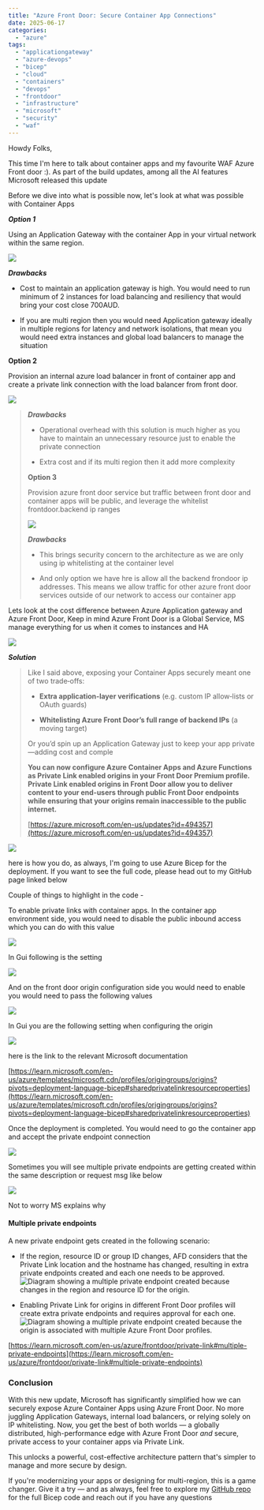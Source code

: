 ```yaml
---
title: "Azure Front Door: Secure Container App Connections"
date: 2025-06-17
categories: 
  - "azure"
tags: 
  - "applicationgateway"
  - "azure-devops"
  - "bicep"
  - "cloud"
  - "containers"
  - "devops"
  - "frontdoor"
  - "infrastructure"
  - "microsoft"
  - "security"
  - "waf"
---
```


Howdy Folks,

This time I'm here to talk about container apps and my favourite WAF Azure Front door :). As part of the build updates, among all the AI features Microsoft released this update

Before we dive into what is possible now, let's look at what was possible with Container Apps

**_Option 1_**

Using an Application Gateway with the container App in your virtual network within the same region.

[![](images/image-2.png)](https://hungryboysl.wordpress.com/wp-content/uploads/2025/06/image-2.png)

**_Drawbacks_**

- Cost to maintain an application gateway is high. You would need to run minimum of 2 instances for load balancing and resiliency that would bring your cost close 700AUD.

- If you are multi region then you would need Application gateway ideally in multiple regions for latency and network isolations, that mean you would need extra instances and global load balancers to manage the situation

**Option 2**

Provision an internal azure load balancer in front of container app and create a private link connection with the load balancer from front door.

[![](images/image-3.png)](https://hungryboysl.wordpress.com/wp-content/uploads/2025/06/image-3.png)

> **_Drawbacks_**
> 
> - Operational overhead with this solution is much higher as you have to maintain an unnecessary resource just to enable the private connection
> 
> - Extra cost and if its multi region then it add more complexity
> 
> **Option 3**
> 
> Provision azure front door service but traffic between front door and container apps will be public, and leverage the whitelist frontdoor.backend ip ranges
> 
> [![](images/image-4.png)](https://hungryboysl.wordpress.com/wp-content/uploads/2025/06/image-4.png)
> 
> **_Drawbacks_**
> 
> - This brings security concern to the architecture as we are only using ip whitelisting at the container level
> 
> - And only option we have hre is allow all the backend frondoor ip addresses. This means we allow traffic for other azure front door services outside of our network to access our container app

Lets look at the cost difference between Azure Application gateway and Azure Front Door, Keep in mind Azure Front Door is a Global Service, MS manage everything for us when it comes to instances and HA

[![](images/image-12.png)](https://hungryboysl.wordpress.com/wp-content/uploads/2025/06/image-12.png)

**_Solution_**

> Like I said above, exposing your Container Apps securely meant one of two trade‑offs:
> 
> - **Extra application‑layer verifications** (e.g. custom IP allow‑lists or OAuth guards)
> 
> - **Whitelisting Azure Front Door’s full range of backend IPs** (a moving target)
> 
> Or you’d spin up an Application Gateway just to keep your app private—adding cost and comple
> 
> **You can now configure Azure Container Apps and Azure Functions as Private Link enabled origins in your Front Door Premium profile. Private Link enabled origins in Front Door allow you to deliver content to your end-users through public Front Door endpoints while ensuring that your origins remain inaccessible to the public internet.** 
> 
> [https://azure.microsoft.com/en-us/updates?id=494357](https://azure.microsoft.com/en-us/updates?id=494357)

[![](images/image.png)](https://hungryboysl.wordpress.com/wp-content/uploads/2025/06/image.png)

here is how you do, as always, I'm going to use Azure Bicep for the deployment. If you want to see the full code, please head out to my GitHub page linked below

Couple of things to highlight in the code -

To enable private links with container apps. In the container app environment side, you would need to disable the public inbound access which you can do with this value

[![](images/image-9.png)](https://hungryboysl.wordpress.com/wp-content/uploads/2025/06/image-9.png)

In Gui following is the setting

[![](images/image-8.png)](https://hungryboysl.wordpress.com/wp-content/uploads/2025/06/image-8.png)

And on the front door origin configuration side you would need to enable you would need to pass the following values

[![](images/image-6.png)](https://hungryboysl.wordpress.com/wp-content/uploads/2025/06/image-6.png)

In Gui you are the following setting when configuring the origin

[![](images/image-7.png)](https://hungryboysl.wordpress.com/wp-content/uploads/2025/06/image-7.png)

here is the link to the relevant Microsoft documentation

[https://learn.microsoft.com/en-us/azure/templates/microsoft.cdn/profiles/origingroups/origins?pivots=deployment-language-bicep#sharedprivatelinkresourceproperties](https://learn.microsoft.com/en-us/azure/templates/microsoft.cdn/profiles/origingroups/origins?pivots=deployment-language-bicep#sharedprivatelinkresourceproperties)

Once the deployment is completed. You would need to go the container app and accept the private endpoint connection

[![](images/image-10.png)](https://hungryboysl.wordpress.com/wp-content/uploads/2025/06/image-10.png)

Sometimes you will see multiple private endpoints are getting created within the same description or request msg like below

[![](images/image-11.png)](https://hungryboysl.wordpress.com/wp-content/uploads/2025/06/image-11.png)

Not to worry MS explains why

#### Multiple private endpoints

A new private endpoint gets created in the following scenario:

- If the region, resource ID or group ID changes, AFD considers that the Private Link location and the hostname has changed, resulting in extra private endpoints created and each one needs to be approved.![Diagram showing a multiple private endpoint created because changes in the region and resource ID for the origin.](images/multiple-endpoints.png)

- Enabling Private Link for origins in different Front Door profiles will create extra private endpoints and requires approval for each one.![Diagram showing a multiple private endpoint created because the origin is associated with multiple Azure Front Door profiles.](images/multiple-profiles.png)

[https://learn.microsoft.com/en-us/azure/frontdoor/private-link#multiple-private-endpoints](https://learn.microsoft.com/en-us/azure/frontdoor/private-link#multiple-private-endpoints)

### Conclusion

With this new update, Microsoft has significantly simplified how we can securely expose Azure Container Apps using Azure Front Door. No more juggling Application Gateways, internal load balancers, or relying solely on IP whitelisting. Now, you get the best of both worlds — a globally distributed, high-performance edge with Azure Front Door _and_ secure, private access to your container apps via Private Link.

This unlocks a powerful, cost-effective architecture pattern that's simpler to manage and more secure by design.

If you're modernizing your apps or designing for multi-region, this is a game changer. Give it a try — and as always, feel free to explore my [GitHub repo](https://github.com/azurewithdanidu/azure-frontdoor-private-endpoints-for-container-apps) for the full Bicep code and reach out if you have any questions
